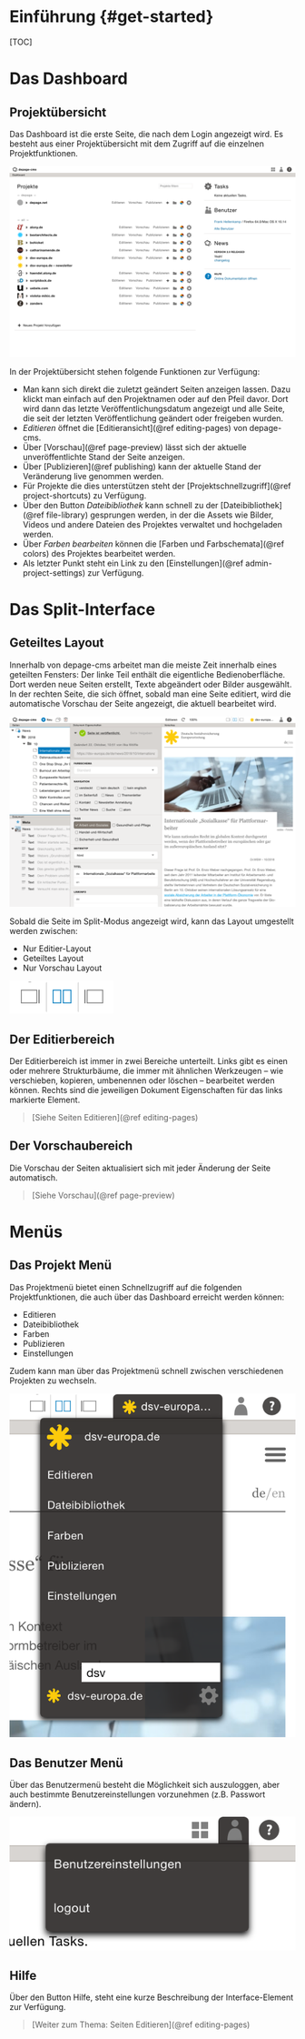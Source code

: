 Einführung      {#get-started}
==========

[TOC]

Das Dashboard
=============

Projektübersicht
----------------

Das Dashboard ist die erste Seite, die nach dem Login angezeigt wird. Es besteht aus einer Projektübersicht mit dem Zugriff auf die einzelnen Projektfunktionen.

![Das Dashboard mit der Übersicht der Projekte](images/dashboard.png)

In der Projektübersicht stehen folgende Funktionen zur Verfügung:

- Man kann sich direkt die zuletzt geändert Seiten anzeigen lassen. Dazu klickt man einfach auf den Projektnamen oder auf den Pfeil davor. Dort wird dann das letzte Veröffentlichungsdatum angezeigt und alle Seite, die seit der letzten Veröffentlichung geändert oder freigeben wurden.
- *Editieren* öffnet die [Editieransicht](@ref editing-pages) von depage-cms.
- Über [Vorschau](@ref page-preview) lässt sich der aktuelle unveröffentlichte Stand der Seite anzeigen.
- Über [Publizieren](@ref publishing) kann der aktuelle Stand der Veränderung live genommen werden.
- Für Projekte die dies unterstützen steht der [Projektschnellzugriff](@ref project-shortcuts) zu Verfügung.
- Über den Button *Dateibibliothek* kann schnell zu der [Dateibibliothek](@ref file-library) gesprungen werden, in der die Assets wie Bilder, Videos und andere Dateien des Projektes verwaltet und hochgeladen werden.
- Über *Farben bearbeiten* können die [Farben und Farbschemata](@ref colors) des Projektes bearbeitet werden.
- Als letzter Punkt steht ein Link zu den [Einstellungen](@ref admin-project-settings) zur Verfügung.


Das Split-Interface
===================

Geteiltes Layout
----------------

Innerhalb von depage-cms arbeitet man die meiste Zeit innerhalb eines geteilten Fensters: Der linke Teil enthält die eigentliche Bedienoberfläche. Dort werden neue Seiten erstellt, Texte abgeändert oder Bilder ausgewählt. In der rechten Seite, die sich öffnet, sobald man eine Seite editiert, wird die automatische Vorschau der Seite angezeigt, die aktuell bearbeitet wird.

![Das Split Interface](images/split-interface.png)

Sobald die Seite im Split-Modus angezeigt wird, kann das Layout umgestellt werden zwischen:

- Nur Editier-Layout
- Geteiltes Layout
- Nur Vorschau Layout

![Layout Buttons](images/layout-buttons.png)

Der Editierbereich
------------------

Der Editierbereich ist immer in zwei Bereiche unterteilt. Links gibt es einen oder mehrere Strukturbäume, die immer mit ähnlichen Werkzeugen – wie verschieben, kopieren, umbenennen oder löschen – bearbeitet werden können. Rechts sind die jeweiligen Dokument Eigenschaften für das links markierte Element.

> [Siehe Seiten Editieren](@ref editing-pages)


Der Vorschaubereich
-------------------

Die Vorschau der Seiten aktualisiert sich mit jeder Änderung der Seite automatisch.

> [Siehe Vorschau](@ref page-preview)


Menüs
=====

Das Projekt Menü
----------------

Das Projektmenü bietet einen Schnellzugriff auf die folgenden Projektfunktionen, die auch über das Dashboard erreicht werden können:

- Editieren
- Dateibibliothek
- Farben
- Publizieren
- Einstellungen

Zudem kann man über das Projektmenü schnell zwischen verschiedenen Projekten zu wechseln.

![Das Projekt Menu](images/menu-project.png)


Das Benutzer Menü
-----------------

Über das Benutzermenü besteht die Möglichkeit sich auszuloggen, aber auch bestimmte Benutzereinstellungen vorzunehmen (z.B. Passwort ändern).

![Das Benutzer Menü](images/menu-user.png)


Hilfe
-----

Über den Button Hilfe, steht eine kurze Beschreibung der Interface-Element zur Verfügung.

> [Weiter zum Thema: Seiten Editieren](@ref editing-pages)
